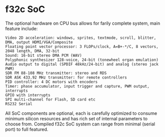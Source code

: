 # f32c SoC

The optional hardware on CPU bus allows for farily complete system,
main feature include:

    Video 2D acceleration: windows, sprites, textmode, scroll, blitter, DMA, output HDMI/VGA/Composite
    Floating point vector processor: 3 FLOPs/clock, A=B+-*/C, 8 vectors, 2048 length, DMA, 32-bit 
    Sound: 16-bit stereo DMA PCM (WAV)
    Polyphonic synthesizer 128-voice, 24-bit (tonewheel organ emulation)
    Audio output to digital (SPDIF 48kHz/24-bit) and analog (stereo jack PWM)
    SDR FM 88-108 MHz transmitter: stereo and RDS
    SDR ASK 433.92 MHz transmitter: for remote controllers
    PID controller: 4 DC motors with encoders
    Timer: phase accumulator, input trigger and capture, PWM output, interrupts
    GPIO with interrupts
    SPI multi-channel for Flash, SD card etc
    RS232 Serial

All SoC components are optional, each is carefully optimized
to consume minimum silicon resources and has rich set of internal
parameters to choose from. Compiled f32c SoC system can range from 
minimal (serial port) to full featured.
